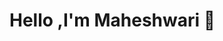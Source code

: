 # Hello ,I'm Maheshwari 👋

<!--
**maheshwari0310/maheshwari0310** is a ✨ _special_ ✨ repository because its `README.md` (this file) appears on your GitHub profile.

Here are some ideas to get you started:

###- 📚 Sophomore pursuing Computer Engineering at GEC Goa
###- 🌱 I’m currently learning Java , Python
###- 🤔 I’m looking for help with AR VR
###- 💬 Ask me about C,C++,Coding
###- 📫 How to reach me: maheshwariterse@gmail.com
###- 😄 Pronouns: She/her 
-->
